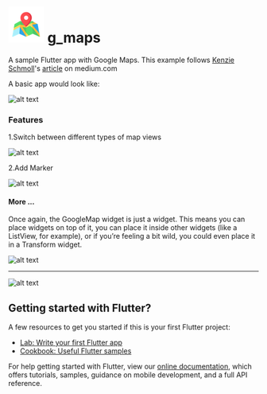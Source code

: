 # ![alt text](https://github.com/enigmatic7earth/g_maps/blob/master/ios/Runner/Assets.xcassets/AppIcon.appiconset/Icon-72.png "Google Maps with Flutter") g_maps

A sample Flutter app with Google Maps.
This example follows [Kenzie Schmoll](https://medium.com/@kenzieschmoll)'s [article](https://medium.com/flutter-io/google-maps-and-flutter-cfb330f9a245) on medium.com

A basic app would look like:

![alt text](https://cdn-images-1.medium.com/max/800/1*fEcIp4V3mkrATwJl7qhSJg.png "Google Maps with Flutter")

### Features
1.Switch between different types of map views

![alt text](https://cdn-images-1.medium.com/max/800/1*2L9hKzQdpz2YfSfkKQ5fYg.gif "Switching map views")

2.Add Marker

![alt text](https://cdn-images-1.medium.com/max/800/1*b_SmpOTvtt2G6HWwQpQFdQ.png "Adding a marker to Google Maps")




#### More ...
Once again, the GoogleMap widget is just a widget. This means you can place widgets on top of it, you can place it inside other widgets (like a ListView, for example), or if you’re feeling a bit wild, you could even place it in a Transform widget.

![alt text](https://cdn-images-1.medium.com/max/800/1*Z72fYzGsnj_UVNQZx9o-2A.gif "More with Google Maps")



---
![alt text](https://upload.wikimedia.org/wikipedia/commons/1/17/Google-flutter-logo.png "Google Flutter")
## Getting started with Flutter?
A few resources to get you started if this is your first Flutter project:

- [Lab: Write your first Flutter app](https://flutter.dev/docs/get-started/codelab)
- [Cookbook: Useful Flutter samples](https://flutter.dev/docs/cookbook)

For help getting started with Flutter, view our 
[online documentation](https://flutter.dev/docs), which offers tutorials, 
samples, guidance on mobile development, and a full API reference.
